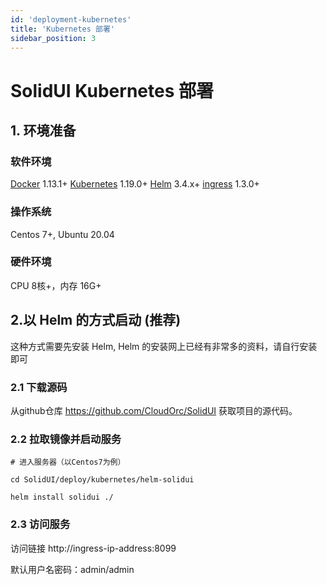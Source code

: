 ```yaml
---
id: 'deployment-kubernetes'
title: 'Kubernetes 部署'
sidebar_position: 3
---
```


# SolidUI Kubernetes 部署

## 1. 环境准备

### 软件环境  
[Docker](https://docs.docker.com/engine/install/) 1.13.1+ [Kubernetes](https://kubernetes.io/) 1.19.0+ [Helm](https://helm.sh/) 3.4.x+ [ingress](https://kubernetes.github.io/ingress-nginx/) 1.3.0+

### 操作系统
Centos 7+, Ubuntu 20.04

### 硬件环境
CPU 8核+，内存 16G+  

## 2.以 Helm 的方式启动 (推荐)

这种方式需要先安装 Helm, Helm 的安装网上已经有非常多的资料，请自行安装即可

### 2.1 下载源码

从github仓库 https://github.com/CloudOrc/SolidUI 获取项目的源代码。

### 2.2 拉取镜像并启动服务

```
# 进入服务器（以Centos7为例）

cd SolidUI/deploy/kubernetes/helm-solidui

helm install solidui ./
```

### 2.3 访问服务

访问链接 http://ingress-ip-address:8099

默认用户名密码：admin/admin